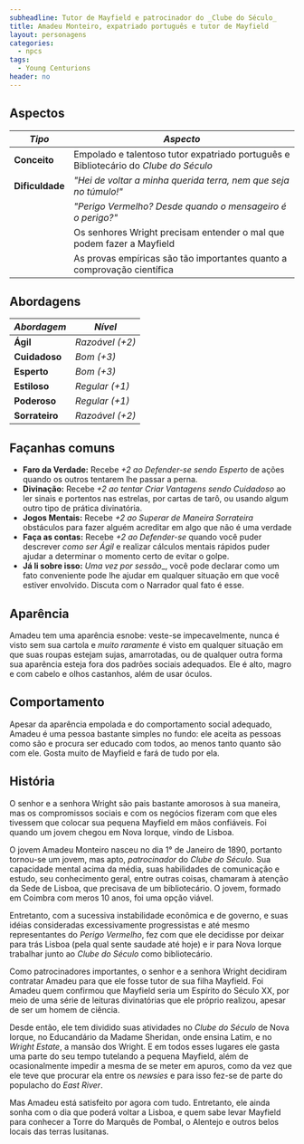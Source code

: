 ```yaml
---
subheadline: Tutor de Mayfield e patrocinador do _Clube do Século_
title: Amadeu Monteiro, expatriado português e tutor de Mayfield
layout: personagens
categories:
  - npcs 
tags:
  - Young Centurions
header: no
---
```


## Aspectos

| ***Tipo***       | ***Aspecto***                                                                        |
|------------------|--------------------------------------------------------------------------------------|
| __Conceito__     | Empolado e talentoso tutor expatriado português e Bibliotecário do _Clube do Século_ |
| __Dificuldade__  | _"Hei de voltar a minha querida terra, nem que seja no túmulo!"_                     |
|                  | _"Perigo Vermelho? Desde quando o mensageiro é o perigo?"_                           |
|                  | Os senhores Wright precisam entender o mal que podem fazer a Mayfield                |
|                  | As provas empíricas são tão importantes quanto a comprovação científica              |

## Abordagens

| ***Abordagem*** | ***Nível***     |
|-----------------|-----------------|
| __Ágil__        | _Razoável (+2)_ |
| __Cuidadoso__   | _Bom (+3)_      |
| __Esperto__     | _Bom (+3)_      |
| __Estiloso__    | _Regular (+1)_  |
| __Poderoso__    | _Regular (+1)_  |
| __Sorrateiro__  | _Razoável (+2)_ |

## Façanhas comuns 

+ **Faro da Verdade:** Recebe _+2 ao Defender-se sendo Esperto_ de ações quando os outros tentarem lhe passar a perna.
+ **Divinação:** Recebe _+2 ao tentar Criar Vantagens sendo Cuidadoso_ ao ler sinais e portentos nas estrelas, por cartas de tarô, ou usando algum outro tipo de prática divinatória.
+ **Jogos Mentais:** Recebe _+2 ao Superar de Maneira Sorrateira_ obstáculos para fazer alguém acreditar em algo que não é uma verdade
+ **Faça as contas:** Recebe _+2 ao Defender-se_ quando você puder descrever _como ser Ágil_ e realizar cálculos mentais rápidos puder ajudar a determinar o momento certo de evitar o golpe.
+ **Já li sobre isso:** _Uma vez por sessão__, você pode declarar como um fato conveniente pode lhe ajudar em qualquer situação em que você estiver envolvido. Discuta com o Narrador qual fato é esse.

## Aparência

Amadeu tem uma aparência esnobe: veste-se impecavelmente, nunca é visto sem sua cartola e _muito raramente_ é visto em qualquer situação em que suas roupas estejam sujas, amarrotadas, ou de qualquer outra forma sua aparência esteja fora dos padrões sociais adequados. Ele é alto, magro e com cabelo e olhos castanhos, além de usar óculos.

## Comportamento

Apesar da aparência empolada e do comportamento social adequado, Amadeu é uma pessoa bastante simples no fundo: ele aceita as pessoas como são e procura ser educado com todos, ao menos tanto quanto são com ele. Gosta muito de Mayfield e fará de tudo por ela.

## História

O senhor e a senhora Wright são pais bastante amorosos à sua maneira, mas os compromissos sociais e com os negócios fizeram com que eles tivessem que colocar sua pequena Mayfield em mãos confiáveis. Foi quando um jovem chegou em Nova Iorque, vindo de Lisboa.

O jovem Amadeu Monteiro nasceu no dia 1° de Janeiro de 1890, portanto tornou-se um jovem, mas apto, _patrocinador_ do _Clube do Século_. Sua capacidade mental acima da média, suas habilidades de comunicação e estudo, seu conhecimento geral, entre outras coisas, chamaram à atenção da Sede de Lisboa, que precisava de um bibliotecário. O jovem, formado em Coimbra com meros 10 anos, foi uma opção viável.

Entretanto, com a sucessiva instabilidade econômica e de governo, e suas idéias consideradas excessivamente progressistas e até mesmo representantes do _Perigo Vermelho_, fez com que ele decidisse por deixar para trás Lisboa (pela qual sente saudade até hoje) e ir para Nova Iorque trabalhar junto ao _Clube do Século_ como bibliotecário.

Como patrocinadores importantes, o senhor e a senhora Wright decidiram contratar Amadeu para que ele fosse tutor de  sua filha Mayfield. Foi Amadeu quem confirmou que Mayfield seria um Espírito do Século XX, por meio de uma série de leituras divinatórias que ele próprio realizou, apesar de ser um homem de ciência. 

Desde então, ele tem dividido suas atividades no _Clube do Século_ de Nova Iorque, no Educandário da Madame Sheridan, onde ensina Latim, e no _Wright Estate_, a mansão dos Wright. E em todos esses lugares ele gasta uma parte do seu tempo tutelando a pequena Mayfield, além de ocasionalmente impedir a mesma de se meter em apuros, como da vez que ele teve que procurar ela entre os _newsies_ e para isso fez-se de parte do populacho do _East River_.

Mas Amadeu está satisfeito por agora com tudo. Entretanto, ele ainda sonha com o dia que poderá voltar a Lisboa, e quem sabe levar Mayfield para conhecer a Torre do Marquês de Pombal, o Alentejo e outros belos locais das terras lusitanas.
